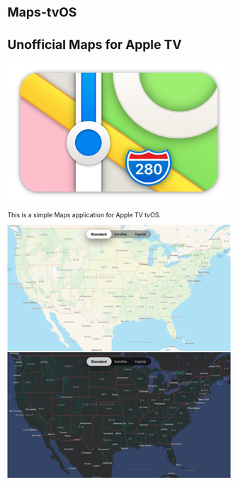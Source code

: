 # Maps-tvOS
<h1>Unofficial Maps for Apple TV</h1>
                                                                                         
<img src="https://github.com/LisaGuide/tvOS_Maps/blob/master/MapsIcon.png">
<p></p>
<p></p>
<p></p>
<p></p>
This is a simple Maps application for Apple TV tvOS.

<p></p>
<p></p>
<p></p>



<img src="https://github.com/LisaGuide/tvOS_Maps/blob/master/ScreenshotLight.png">
<img src="https://github.com/LisaGuide/tvOS_Maps/blob/master/ScreenshotDark.png">
